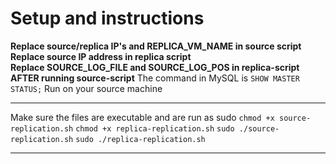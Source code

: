 # Setup and instructions
**Replace source/replica IP's and REPLICA_VM_NAME in source script**
**Replace source IP address in replica script**<br>
**Replace SOURCE_LOG_FILE and SOURCE_LOG_POS in replica-script AFTER running source-script**
The command in MySQL is ```SHOW MASTER STATUS;``` Run on your source machine
_________________________________________________

Make sure the files are executable and are run as sudo
```chmod +x source-replication.sh```
```chmod +x replica-replication.sh```
```sudo ./source-replication.sh```
```sudo ./replica-replication.sh```
__________________________________________________



